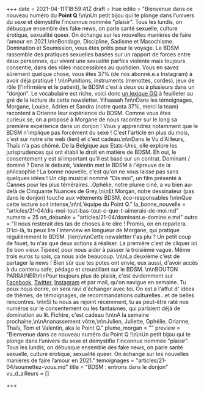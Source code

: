 +++
date = 2021-04-11T18:59:41Z
draft = true
edito = "Bienvenue dans ce nouveau numéro du **Point Q** !\n\nUn petit bijou qui te plonge dans l’univers du sexe et démystifie l’inconnue nommée \"plaisir\". Tous les lundis, on débusque ensemble des fake news, on parle santé sexuelle, culture érotique, sexualité queer. On échange sur les nouvelles manières de faire l’amour en 2021.\n\nBondage, Discipline, Sadisme et Masochisme. Domination et Soumission, vous êtes prêts pour le voyage. Le BDSM rassemble des pratiques sexuelles basées sur un rapport de forces entre deux personnes, qui vivent une sexualité parfois violente mais toujours consentie, dans des rôles inaccessibles au quotidien. Vous en savez sûrement quelque chose, vous êtes 37% (de nos abonné.e.s Instagram) à avoir déjà pratiqué ! \n\nPunitions, instruments (menottes, cordes), jeux de rôle (l'infirmière et le patient), le BDSM c'est à deux ou à plusieurs dans un \"donjon\". Le vocabulaire est riche, voici donc [un lexique GQ](https://www.gqmagazine.fr/sexe/action/articles/le-petit-guide-du-debutant-en-sadomasochisme/57300) à feuilleter au gré de la lecture de cette newsletter. Yihaaaah !\n\nDans les témoignages, Morgane, Louise, Adrien et Sandra (notre quota 37%, merci la team) racontent à Orianne leur expérience du BDSM. Comme vous êtes curieux.se, on a proposé à Morgane de nous raconter sur le long sa première expérience dans un donjon ! Vous y apprendrez notamment que le BDSM n'implique pas forcément du sexe ! C'est l'article en plus du mois, c'est sur notre site web (lien) et c'est cadeau.\n\nDans le Vu d'Ailleurs, Thaïs n'a pas chômé. De la Belgique aux Etats-Unis, elle explore les jurisprudences qui ont établi le droit en matière de BDSM. Eh oui, le consentement y est si important qu'il est basé sur un contrat. Dominant / dominé ? Dans le debunk, Valentin met le BDSM à l'épreuve de la philosophie ! La bonne nouvelle, c'est qu'on ne vous laisse pas sans quelques idées ! Un clip musical nommé \"Dis moi\", un film présenté à Cannes pour les plus téméraires...Ophélie, notre plume ciné, a vu bien au-delà de Cinquante Nuances de Grey.\n\nEt Morgan, notre dessinateur (pas dans le donjon) touche aux vêtements BDSM, éco-responsables !\n\nQue cette lecture soit intense,\n\nL'équipe du Point Q."
la_bonne_nouvelle = "articles/21-04/dis-moi-tout-bas-tout-c-que-t-aimerais-de-moi.md"
numero = 25
on_debunke = "articles/21-04/dominant.e-domine.e.md"
outro = "Il nous resterait des tas de choses à te dire ! Promis, on en reparlera. D'ici-là, tu peux lire l'interview en longueur de Morgane, qui pratique régulièrement le BDSM. (lien)\n\nCette newsletter t'as plu ? Un petit coup de fouet, tu n'as que deux actions à réaliser. La première c'est de cliquer ici (le bon vieux Tipeee) pour nous aider à passer la troisième vague. Même trois euros tu sais, ça nous aide beaucoup. \n\nLa deuxième c'est de partager la news ! Bien sûr que tes potes ont envie, eux aussi, d'avoir accès à du contenu safe, pédago et croustillant sur le BDSM. \n\nBOUTON PARRAINER\n\nPour toujours plus de plaisir, c'est évidemment sur [Facebook](https://www.facebook.com/lepointq.news), [Twitter,](https://twitter.com/LePointQ) [Instagram](https://www.instagram.com/lepoint.q/) et par mail, qu'on navigue en semaine. Tu peux nous écrire, on sera ravi d'échanger avec toi. On est à l'affut d' idées de thèmes, de témoignages, de recommandations culturelles...et de belles rencontres. \n\nSi tu nous as rejoint récemment, tu as peut-être raté nos numéros sur le consentement ou les fantasmes, qui parlaient déjà de domination au lit. Fichtre, c'est cadeau !\n\nA la semaine prochaine,\n\nAnanassement vôtre,\n\nJulien, Juliette, Ophélie, Orianne, Thaïs, Tom et Valentin, aka le Point Q."
plume_morgan = ""
preview = "Bienvenue dans ce nouveau numéro du Point Q !\n\nUn petit bijou qui te plonge dans l’univers du sexe et démystifie l’inconnue nommée \"plaisir\". Tous les lundis, on débusque ensemble des fake news, on parle santé sexuelle, culture érotique, sexualité queer. On échange sur les nouvelles manières de faire l’amour en 2021."
temoignages = "articles/21-04/soumettez-vous.md"
title = "BDSM : entrons dans le donjon"
vu_d_ailleurs = []

+++
